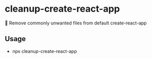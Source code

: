 # cleanup-create-react-app
 :hammer: Remove commonly unwanted files from default create-react-app
 
## Usage
- npx cleanup-create-react-app

